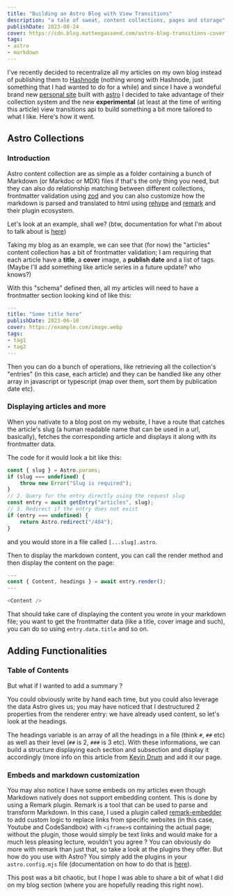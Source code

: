 ```yaml
---
title: "Building an Astro Blog with View Transitions"
description: "a tale of sweat, content collections, pages and storage"
publishDate: 2023-08-24
cover: https://cdn.blog.matteogassend.com/astro-blog-transitions-cover.jpg
tags:
- astro
- markdown
---
```



I've recently decided to recentralize all my articles on my own blog instead of publishing them to [Hashnode](https://hashnode.com) (nothing wrong with Hashnode, just something that I had wanted to do for a while) and since I have a wondeful brand new [personal site](https://matteogassend.com) built with [astro](https://astro.build) I decided to take advantage of their collection system and the new **experimental** (at least at the time of writing this article) view transitions api to build something a bit more tailored to what I like. Here's how it went.


## Astro Collections

### Introduction

Astro content collection are as simple as a folder containing a bunch of Markdown (or Markdoc or MDX) files if that's the only thing you need, but they can also do relationship matching between different collections, frontmatter validation using [zod](https://zod.dev) and you can also customize how the markdown is parsed and translated to html using [rehype](https://github.com/rehypejs/rehype) and [remark](https://github.com/remarkjs/remark) and their plugin ecosystem.


Let's look at an example, shall we? (btw, documentation for what I'm about to talk about is [here](https://docs.astro.build/en/guides/content-collections/))


Taking my blog as an example, we can see that (for now) the "articles" content collection has a bit of frontmatter validation; I am requiring that each article have a **title**, a **cover** image, a **publish date** and a list of tags. (Maybe I'll add something like article series in a future update? who knows?)


With this "schema" defined then, all my articles will need to have a frontmatter section looking kind of like this:

```yaml
---
title: "Some title here"
publishDate: 2023-06-10
cover: https://example.com/image.webp
tags: 
- tag1
- tag2
---
```

Then you can do a bunch of operations, like retrieving all the collection's "entries" (in this case, each article) and they can be handled like any other array in javascript or typescript (map over them, sort them by publication date etc).



### Displaying articles and more


When you nativate to a blog post on my website, I have a route that catches the article's slug (a human readable name that can be used in a url, basically), fetches the corresponding article and displays it along with its frontmatter data.


The code for it would look a bit like this:
```js
const { slug } = Astro.params;
if (slug === undefined) {
    throw new Error("Slug is required");
}
// 2. Query for the entry directly using the request slug
const entry = await getEntry("articles", slug);
// 3. Redirect if the entry does not exist
if (entry === undefined) {
    return Astro.redirect("/404");
}
```
and you would store in a file called `[...slug].astro`.

Then to display the markdown content, you can call the render method and then display the content on the page:
```javascript
---
const { Content, headings } = await entry.render();
---

<Content />
```

That should take care of displaying the content you wrote in your markdown file; you want to get the frontmatter data (like a title, cover image and such), you can do so using `entry.data.title` and so on.

## Adding Functionalities

### Table of Contents

But what if I wanted to add a summary ?

You could obviously write by hand each time, but you could also leverage the data Astro gives us; you may have noticed that I destructured 2 properties from the renderer entry: we have already used content, so let's look at the headings.

The headings variable is an array of all the headings in a file (think `#`, `##` etc) as well as their level (`##` is 2, `###` is 3 etc). With these informations, we can build a structure displaying each section and subsection and display it accordingly (more info on this article from [Kevin Drum](https://kld.dev/building-table-of-contents/) and add it our page.

### Embeds and markdown customization

You may also notice I have some embeds on my articles even though Markdown natively does not support embedding content. This is done by using a Remark plugin. Remark is a tool that can be used to parse and transform Markdown. In this case, I used a plugin called [remark-embedder](https://github.com/remark-embedder/core) to add custom logic to replace links from specific websites (in this case, Youtube and CodeSandbox) with `<iframe>`s containing the actual page; without the plugin, those would simply be text links and would make for a much less pleasing lecture, wouldn't you agree ?
You can obviously do more with remark than just that, so take a look at the plugins they offer. But how do you use with Astro? You simply add the plugins in your `astro.config.mjs` file (documentation on how to do that is [here](https://docs.astro.build/en/reference/configuration-reference/#markdownremarkplugins)).


This post was a bit chaotic, but I hope I was able to share a bit of what I did on my blog section (where you are hopefully reading this right now).




